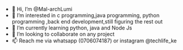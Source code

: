 - 👋 Hi, I’m @Mal-archLumi
- 👀 I’m interested in c programming,java programming, python programming ,back end development,still figuring the rest out
- 🌱 I’m currently learning python, java and Node Js
- 💞️ I’m looking to collaborate on any project
- 📫 Reach me via whatsapp (0706074187) or instagram @techlife_ke


<!---
Mal-archLumi/Mal-archLumi is a ✨ special ✨ repository because its `README.md` (this file) appears on your GitHub profile.
You can click the Preview link to take a look at your changes.
--->
